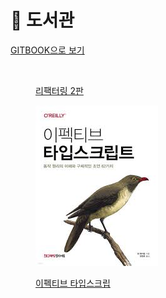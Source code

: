 # 📓 도서관

[GITBOOK으로 보기](https://koseoyoung.gitbook.io/library/)

<figure><img src=".gitbook/assets/리팩터링 2판.jpeg" alt=""><figcaption><p><a href="refactoring/">리팩터링 2판</a></p></figcaption></figure>

<figure><img src=".gitbook/assets/image.png" alt=""><figcaption><p><a href="effective-typescript/">이펙티브 타입스크립</a></p></figcaption></figure>

